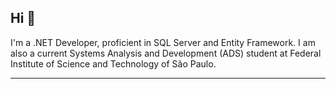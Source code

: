 ## Hi 🍷

I'm a .NET Developer, proficient in SQL Server and Entity Framework. I am also a current Systems Analysis and Development (ADS) student at Federal Institute of Science and Technology of São Paulo.

---
